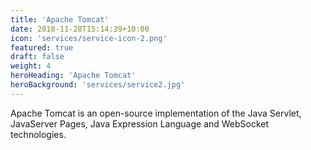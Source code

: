 ```yaml
---
title: 'Apache Tomcat'
date: 2018-11-28T15:14:39+10:00
icon: 'services/service-icon-2.png'
featured: true
draft: false
weight: 4
heroHeading: 'Apache Tomcat'
heroBackground: 'services/service2.jpg'
---
```


Apache Tomcat is an open-source implementation of the Java Servlet, JavaServer Pages, Java Expression Language and WebSocket technologies.
